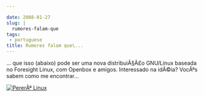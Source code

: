 ```yaml
---

date: 2008-01-27
slug: |
  rumores-falam-que
tags:
 - portuguese
title: Rumores falam que\...
---
```


... que isso (abaixo) pode ser uma nova distribuiÃ§Ã£o GNU/Linux baseada
no Foresight Linux, com Openbox e amigos. Interessado na idÃ©ia? VocÃªs
sabem como me encontrar...

[![PererÃª
Linux](http://farm3.static.flickr.com/2325/2223730190_b70ed3ed2c.jpg)](http://www.flickr.com/photos/ogmaciel/2223730190/)
